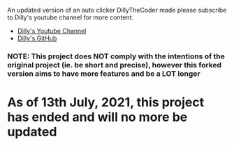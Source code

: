 An updated version of an auto clicker DillyTheCoder made
please subscribe to Dilly's youtube channel for more content. 
- [Dilly's Youtube Channel](https://youtu.be/lEIM7s1RS3M)
- [Dilly's GitHub](https://github.com/dillythecoder)


### NOTE: This project does **NOT** comply with the intentions of the original project (ie. be short and precise), however this forked version aims to have more features and be a LOT longer






# As of 13th July, 2021, this project has ended and will no more be updated 

